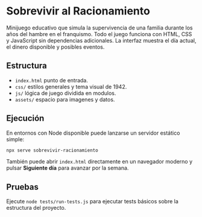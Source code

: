 # Sobrevivir al Racionamiento

Minijuego educativo que simula la supervivencia de una familia durante los años del hambre en el franquismo. Todo el juego funciona con HTML, CSS y JavaScript sin dependencias adicionales. La interfaz muestra el día actual, el dinero disponible y posibles eventos.

## Estructura
- `index.html` punto de entrada.
- `css/` estilos generales y tema visual de 1942.
- `js/` lógica de juego dividida en modulos.
- `assets/` espacio para imagenes y datos.

## Ejecución

En entornos con Node disponible puede lanzarse un servidor estático simple:

```bash
npx serve sobrevivir-racionamiento
```

También puede abrir `index.html` directamente en un navegador moderno y pulsar **Siguiente día** para avanzar por la semana.

## Pruebas

Ejecute `node tests/run-tests.js` para ejecutar tests básicos sobre la estructura del proyecto.
